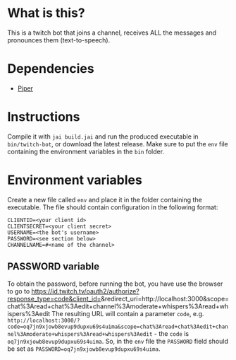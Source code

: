 # What is this?
This is a twitch bot that joins a channel, receives ALL the messages and pronounces them (text-to-speech).

# Dependencies
* [Piper](https://github.com/rhasspy/piper)

# Instructions
Compile it with `jai build.jai` and run the produced executable in `bin/twitch-bot`, or download the latest release.
Make sure to put the `env` file containing the environment variables in the `bin` folder.

# Environment variables
Create a new file called `env` and place it in the folder containing the executable.
The file should contain configuration in the following format:
```
CLIENTID=<your client id>
CLIENTSECRET=<your client secret>
USERNAME=<the bot's username>
PASSWORD=<see section below>
CHANNELNAME=#<name of the channel>
```
## PASSWORD variable
To obtain the password, before running the bot, you have use the browser to go to https://id.twitch.tv/oauth2/authorize?response_type=code&client_id=<client id>&redirect_uri=http://localhost:3000&scope=chat%3Aread+chat%3Aedit+channel%3Amoderate+whispers%3Aread+whispers%3Aedit
The resulting URL will contain a parameter `code`, e.g. `http://localhost:3000/?code=oq7jn9xjowb8evup9dupxu69s4uima&scope=chat%3Aread+chat%3Aedit+channel%3Amoderate+whispers%3Aread+whispers%3Aedit` - the `code` is `oq7jn9xjowb8evup9dupxu69s4uima`.
So, in the `env` file the `PASSWORD` field should be set as `PASSWORD=oq7jn9xjowb8evup9dupxu69s4uima`.
